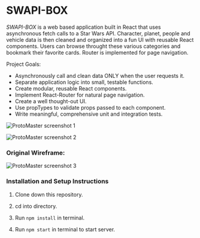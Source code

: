 # **SWAPI-BOX**



*SWAPI-BOX* is a web based application built in React that uses asynchronous fetch calls to a Star Wars API. Character, planet, people and vehicle data is then cleaned and organized into a fun UI with reusable React components. Users can browse throught these various categories and bookmark their favorite cards. Router is implemented for page navigation.

Project Goals: 
* Asynchronously call and clean data ONLY when the user requests it.
* Separate application logic into small, testable functions.
* Create modular, reusable React components.
* Implement React-Router for natural page navigation.
* Create a well thought-out UI.
* Use propTypes to validate props passed to each component.
* Write meaningful, comprehensive unit and integration tests.

![ProtoMaster screenshot 1](images/protomaster.png)


![ProtoMaster screenshot 2](images/protomaster2.png)


### Original Wireframe:

![ProtoMaster screenshot 3](images/protowireframe.png)


### Installation and Setup Instructions

1. Clone down this repository.

2. cd into directory.

3. Run `npm install` in terminal.

4. Run `npm start` in terminal to start server.



